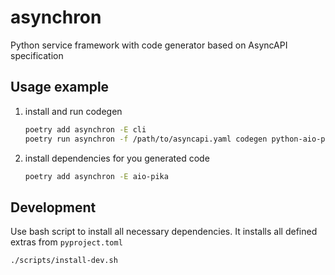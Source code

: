 # asynchron

Python service framework with code generator based on AsyncAPI specification

## Usage example

1) install and run codegen
    ```bash
    poetry add asynchron -E cli
    poetry run asynchron -f /path/to/asyncapi.yaml codegen python-aio-pika -o /output/dir
    ```
2) install dependencies for you generated code
    ```bash
    poetry add asynchron -E aio-pika
    ```

## Development

Use bash script to install all necessary dependencies. It installs all defined extras from `pyproject.toml`

```bash
./scripts/install-dev.sh
```
